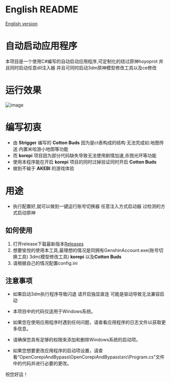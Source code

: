 # English README

[English version](https://github.com/Micah123321/AutoOpenCAK/blob/main/README-EN.md)

# 自动启动应用程序

本项目是一个使用C#编写的自动启动应用程序,可定制化的绕过原神hoyoprot 并且同时启动任意dll注入器 并且可同时启动3dm原神模型修改工具以及ce修改

# 运行效果
![image](https://user-images.githubusercontent.com/76832465/236788391-98559835-a629-48e7-923b-ccdccf39f685.png)

# 编写初衷

- 由 **Strigger** 编写的 **Cotton Buds** 因为是ct表构成的结构 无法完成如:地图传送 内置米哈游小地图等功能
- 而 **korepi** 项目因为部分代码缺失导致无法使用剧情加速,杀戮光环等功能
- 使用本程序能在开启 **korepi** 项目的同时过掉验证同时开启 **Cotton Buds**
- 做到不输于 **AKEBI** 的游戏体验

# 用途
- 执行配置好,就可以做到一键运行账号切换器 任意注入方式启动器 过检测的方式启动原神


## 如何使用

1. 打开release下载最新版本[Releases](https://github.com/Micah123321/AutoOpenCAK/releases)
2. 想要愉悦的使用本工具,最理想的情况是同拥有GenshinAccount.exe(账号切换工具) 3dm(模型修改工具)  **korepi** 以及**Cotton Buds**
3. 请根据自己的情况配置config.ini

## 注意事项

- 如果启动3dm执行程序导致闪退 请开启独显直连 可能是驱动导致无法兼容启动

- 本项目中的代码仅适用于Windows系统。
- 如果您在使用应用程序时遇到任何问题，请查看应用程序的日志文件以获取更多信息。
- 请确保您具有足够的权限来添加和删除Windows系统的启动项。
- 如果您想要更改应用程序的启动项设置，请查看“OpenCorepiAndBypass\OpenCorepiAndBypass\src\Program.cs”文件中的代码并进行必要的更改。

祝您好运！
